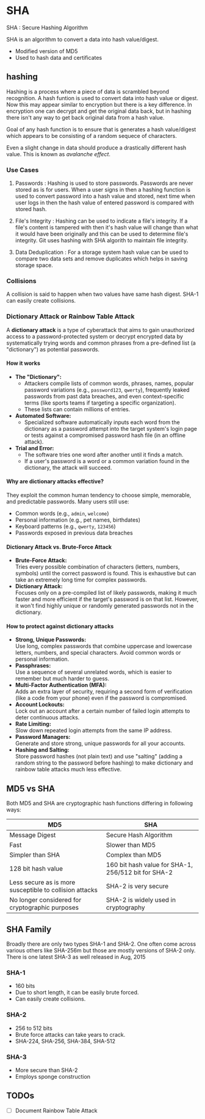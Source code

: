 # SHA

SHA : Secure Hashing Algorithm

SHA is an algorithm to convert a data into hash value/digest.

- Modified version of MD5
- Used to hash data and certificates


## hashing
Hashing is a process where a piece of data is scrambled beyond recognition. A hash funtion is used to convert data into
hash value or digest. Now this may appear similar to encryption but there is a key difference. In encryption one can
decrypt and get the original data back, but in hashing there isn't any way to get back original data from a hash value.

Goal of any hash function is to ensure that is generates a hash value/digest which appears to be consisting of a random
sequece of characters.

Even a slight change in data should produce a drastically different hash value. This is known as *avalanche effect*.

### Use Cases

1. Passwords :
Hashing is used to store passwords. Passwords are never stored as is for users. When a user signs in then a hashing
function is used to convert password into a hash value and stored, next time when user logs in then the hash value of
entered password is compared with stored hash.

2. File's Integrity :
Hashing can be used to indicate a file's integrity. If a file's content is tampered with then it's hash value will change
than what it would have been originally and this can be used to determine file's integrity. Git uses hashing with SHA
algorith to maintain file integrity.

3. Data Deduplication :
For a storage system hash value can be used to compare two data sets and remove duplicates which helps in saving storage space.

### Collisions
A collision is said to happen when two values have same hash digest. SHA-1 can easily create collisions.

### Dictionary Attack or Rainbow Table Attack

A **dictionary attack** is a type of cyberattack that aims to gain unauthorized access to a password-protected system or decrypt encrypted data by systematically trying words and common phrases from a pre-defined list (a "dictionary") as potential passwords.

#### How it works

- **The "Dictionary":**
    - Attackers compile lists of common words, phrases, names, popular password variations (e.g., `password123`, `qwerty`), frequently leaked passwords from past data breaches, and even context-specific terms (like sports teams if targeting a specific organization).
    - These lists can contain millions of entries.
- **Automated Software:**
    - Specialized software automatically inputs each word from the dictionary as a password attempt into the target system's login page or tests against a compromised password hash file (in an offline attack).
- **Trial and Error:**
    - The software tries one word after another until it finds a match.
    - If a user's password is a word or a common variation found in the dictionary, the attack will succeed.

#### Why are dictionary attacks effective?

They exploit the common human tendency to choose simple, memorable, and predictable passwords. Many users still use:

- Common words (e.g., `admin`, `welcome`)
- Personal information (e.g., pet names, birthdates)
- Keyboard patterns (e.g., `qwerty`, `123456`)
- Passwords exposed in previous data breaches

#### Dictionary Attack vs. Brute-Force Attack

- **Brute-Force Attack:**  
    Tries every possible combination of characters (letters, numbers, symbols) until the correct password is found. This is exhaustive but can take an extremely long time for complex passwords.
- **Dictionary Attack:**  
    Focuses only on a pre-compiled list of likely passwords, making it much faster and more efficient if the target's password is on that list. However, it won't find highly unique or randomly generated passwords not in the dictionary.

#### How to protect against dictionary attacks

- **Strong, Unique Passwords:**  
    Use long, complex passwords that combine uppercase and lowercase letters, numbers, and special characters. Avoid common words or personal information.
- **Passphrases:**  
    Use a sequence of several unrelated words, which is easier to remember but much harder to guess.
- **Multi-Factor Authentication (MFA):**  
    Adds an extra layer of security, requiring a second form of verification (like a code from your phone) even if the password is compromised.
- **Account Lockouts:**  
    Lock out an account after a certain number of failed login attempts to deter continuous attacks.
- **Rate Limiting:**  
    Slow down repeated login attempts from the same IP address.
- **Password Managers:**  
    Generate and store strong, unique passwords for all your accounts.
- **Hashing and Salting:**  
    Store password hashes (not plain text) and use "salting" (adding a random string to the password before hashing) to make dictionary and rainbow table attacks much less effective.


## MD5 vs SHA
Both MD5 and SHA are cryptographic hash functions differing in following ways:

|MD5|SHA|
|---|---|
|Message Digest|Secure Hash Algorithm|
|Fast|Slower than MD5|
|Simpler than SHA|Complex than MD5|
|128 bit hash value|160 bit hash value for SHA-1, 256/512 bit for SHA-2|
|Less secure as is more susceptible to collision attacks|SHA-2 is very secure|
|No longer considered for cryptographic purposes|SHA-2 is widely used in cryptography|


## SHA Family
Broadly there are only two types SHA-1 and SHA-2. One often come across various others like SHA-256m but those are mostly
versions of SHA-2 only. There is one latest SHA-3 as well released in Aug, 2015

### SHA-1
- 160 bits
- Due to short length, it can be easily brute forced.
- Can easily create collisions.

### SHA-2
- 256 to 512 bits
- Brute force attacks can take years to crack.
- SHA-224, SHA-256, SHA-384, SHA-512

### SHA-3
- More secure than SHA-2
- Employs sponge construction


## TODOs

- [ ] Document Rainbow Table Attack
